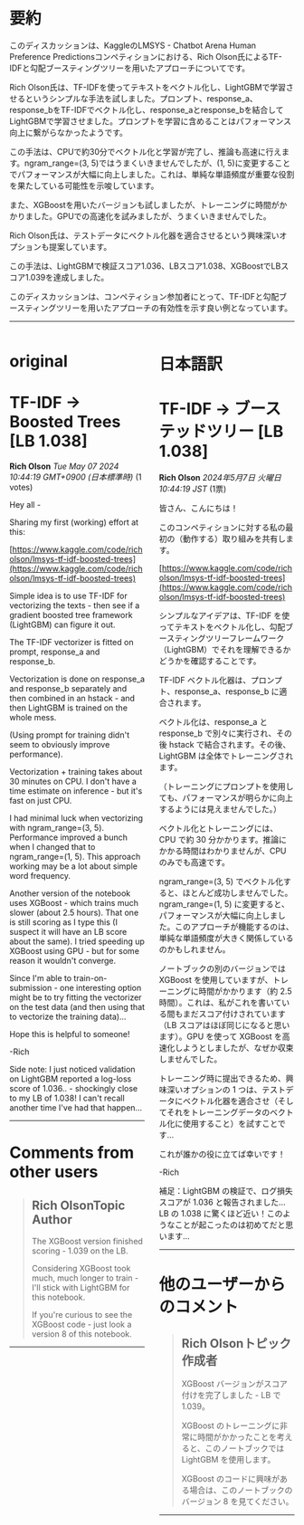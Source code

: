 # 要約 
このディスカッションは、KaggleのLMSYS - Chatbot Arena Human Preference Predictionsコンペティションにおける、Rich Olson氏によるTF-IDFと勾配ブースティングツリーを用いたアプローチについてです。

Rich Olson氏は、TF-IDFを使ってテキストをベクトル化し、LightGBMで学習させるというシンプルな手法を試しました。プロンプト、response_a、response_bをTF-IDFでベクトル化し、response_aとresponse_bを結合してLightGBMで学習させました。プロンプトを学習に含めることはパフォーマンス向上に繋がらなかったようです。

この手法は、CPUで約30分でベクトル化と学習が完了し、推論も高速に行えます。ngram_range=(3, 5)ではうまくいきませんでしたが、(1, 5)に変更することでパフォーマンスが大幅に向上しました。これは、単純な単語頻度が重要な役割を果たしている可能性を示唆しています。

また、XGBoostを用いたバージョンも試しましたが、トレーニングに時間がかかりました。GPUでの高速化を試みましたが、うまくいきませんでした。

Rich Olson氏は、テストデータにベクトル化器を適合させるという興味深いオプションも提案しています。

この手法は、LightGBMで検証スコア1.036、LBスコア1.038、XGBoostでLBスコア1.039を達成しました。

このディスカッションは、コンペティション参加者にとって、TF-IDFと勾配ブースティングツリーを用いたアプローチの有効性を示す良い例となっています。


---


<style>
.column-left{
  float: left;
  width: 47.5%;
  text-align: left;
}
.column-right{
  float: right;
  width: 47.5%;
  text-align: left;
}
.column-one{
  float: left;
  width: 100%;
  text-align: left;
}
</style>


<div class="column-left">

# original

# TF-IDF -> Boosted Trees [LB 1.038]

**Rich Olson** *Tue May 07 2024 10:44:19 GMT+0900 (日本標準時)* (1 votes)

Hey all -

Sharing my first (working) effort at this:

[https://www.kaggle.com/code/richolson/lmsys-tf-idf-boosted-trees](https://www.kaggle.com/code/richolson/lmsys-tf-idf-boosted-trees)

Simple idea is to use TF-IDF for vectorizing the texts - then see if a gradient boosted tree framework (LightGBM) can figure it out.

The TF-IDF vectorizer is fitted on prompt, response_a and response_b.

Vectorization is done on response_a and response_b separately and then combined in an hstack - and then LightGBM is trained on the whole mess.

(Using prompt for training didn't seem to obviously improve performance).

Vectorization + training takes about 30 minutes on CPU.  I don't have a time estimate on inference - but it's fast on just CPU.

I had minimal luck when vectorizing with ngram_range=(3, 5).  Performance improved a bunch when I changed that to ngram_range=(1, 5).  This approach working may be a lot about simple word frequency.

Another version of the notebook uses XGBoost - which trains much slower (about 2.5 hours).  That one is still scoring as I type this (I suspect it will have an LB score about the same).  I tried speeding up XGBoost using GPU - but for some reason it wouldn't converge.

Since I'm able to train-on-submission - one interesting option might be to try fitting the vectorizer on the test data (and then using that to vectorize the training data)…

Hope this is helpful to someone!

-Rich

Side note: I just noticed validation on LightGBM reported a log-loss score of 1.036.. - shockingly close to my LB of 1.038! I can't recall another time I've had that happen…



---

 # Comments from other users

> ## Rich OlsonTopic Author
> 
> The XGBoost version finished scoring - 1.039 on the LB.
> 
> Considering XGBoost took much, much longer to train - I'll stick with LightGBM for this notebook.
> 
> If you're curious to see the XGBoost code - just look a version 8 of this notebook.
> 
> 
> 


---



</div>
<div class="column-right">

# 日本語訳

# TF-IDF -> ブーステッドツリー [LB 1.038]
**Rich Olson** *2024年5月7日 火曜日 10:44:19 JST* (1票)

皆さん、こんにちは！

このコンペティションに対する私の最初の（動作する）取り組みを共有します。

[https://www.kaggle.com/code/richolson/lmsys-tf-idf-boosted-trees](https://www.kaggle.com/code/richolson/lmsys-tf-idf-boosted-trees)

シンプルなアイデアは、TF-IDF を使ってテキストをベクトル化し、勾配ブースティングツリーフレームワーク（LightGBM）でそれを理解できるかどうかを確認することです。

TF-IDF ベクトル化器は、プロンプト、response_a、response_b に適合されます。

ベクトル化は、response_a と response_b で別々に実行され、その後 hstack で結合されます。その後、LightGBM は全体でトレーニングされます。

（トレーニングにプロンプトを使用しても、パフォーマンスが明らかに向上するようには見えませんでした。）

ベクトル化とトレーニングには、CPU で約 30 分かかります。推論にかかる時間はわかりませんが、CPU のみでも高速です。

ngram_range=(3, 5) でベクトル化すると、ほとんど成功しませんでした。ngram_range=(1, 5) に変更すると、パフォーマンスが大幅に向上しました。このアプローチが機能するのは、単純な単語頻度が大きく関係しているのかもしれません。

ノートブックの別のバージョンでは XGBoost を使用していますが、トレーニングに時間がかかります（約 2.5 時間）。これは、私がこれを書いている間もまだスコア付けされています（LB スコアはほぼ同じになると思います）。GPU を使って XGBoost を高速化しようとしましたが、なぜか収束しませんでした。

トレーニング時に提出できるため、興味深いオプションの 1 つは、テストデータにベクトル化器を適合させ（そしてそれをトレーニングデータのベクトル化に使用すること）を試すことです…

これが誰かの役に立てば幸いです！

-Rich

補足：LightGBM の検証で、ログ損失スコアが 1.036 と報告されました… LB の 1.038 に驚くほど近い！このようなことが起こったのは初めてだと思います…

---
# 他のユーザーからのコメント
> ## Rich Olsonトピック作成者
> 
> XGBoost バージョンがスコア付けを完了しました - LB で 1.039。
> 
> XGBoost のトレーニングに非常に時間がかかったことを考えると、このノートブックでは LightGBM を使用します。
> 
> XGBoost のコードに興味がある場合は、このノートブックのバージョン 8 を見てください。
> 
> 
> 
---



</div>